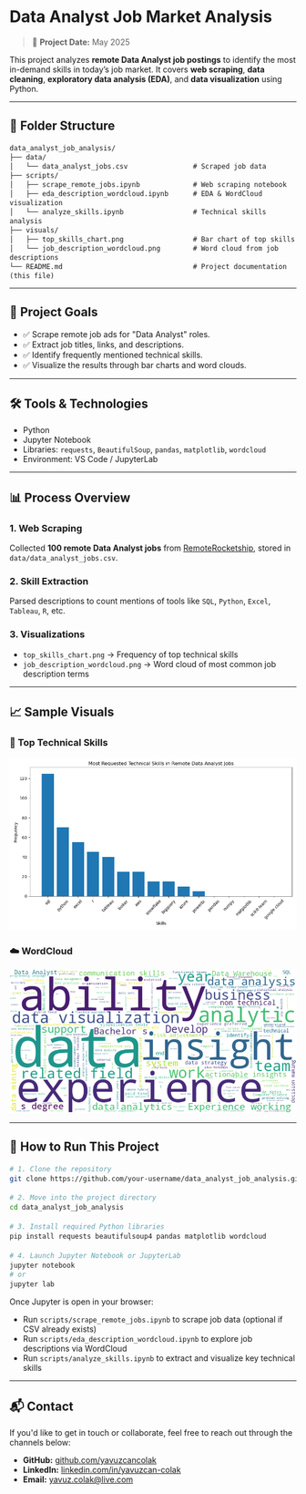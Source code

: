 # Data Analyst Job Market Analysis

> 📅 **Project Date:** May 2025

This project analyzes **remote Data Analyst job postings** to identify the most in-demand skills in today’s job market. It covers **web scraping**, **data cleaning**, **exploratory data analysis (EDA)**, and **data visualization** using Python.

---

## 📁 Folder Structure

```text
data_analyst_job_analysis/
├── data/
│   └── data_analyst_jobs.csv                # Scraped job data
├── scripts/
│   ├── scrape_remote_jobs.ipynb             # Web scraping notebook
│   ├── eda_description_wordcloud.ipynb      # EDA & WordCloud visualization
│   └── analyze_skills.ipynb                 # Technical skills analysis
├── visuals/
│   ├── top_skills_chart.png                 # Bar chart of top skills
│   └── job_description_wordcloud.png        # Word cloud from job descriptions
└── README.md                                # Project documentation (this file)
```

---

## 🎯 Project Goals

- ✅ Scrape remote job ads for "Data Analyst" roles.
- ✅ Extract job titles, links, and descriptions.
- ✅ Identify frequently mentioned technical skills.
- ✅ Visualize the results through bar charts and word clouds.

---

## 🛠️ Tools & Technologies

- Python
- Jupyter Notebook
- Libraries: `requests`, `BeautifulSoup`, `pandas`, `matplotlib`, `wordcloud`
- Environment: VS Code / JupyterLab

---

## 📊 Process Overview

### 1. Web Scraping
Collected **100 remote Data Analyst jobs** from [RemoteRocketship](https://remoterocketship.com), stored in `data/data_analyst_jobs.csv`.

### 2. Skill Extraction
Parsed descriptions to count mentions of tools like `SQL`, `Python`, `Excel`, `Tableau`, `R`, etc.

### 3. Visualizations
- `top_skills_chart.png` → Frequency of top technical skills  
- `job_description_wordcloud.png` → Word cloud of most common job description terms

---

## 📈 Sample Visuals

### 🔧 Top Technical Skills  
![Top Skills Chart](visuals/top_skills_chart.png)

### ☁️ WordCloud  
![Word Cloud](visuals/job_description_wordcloud.png)

---

## 🚀 How to Run This Project

```bash
# 1. Clone the repository
git clone https://github.com/your-username/data_analyst_job_analysis.git

# 2. Move into the project directory
cd data_analyst_job_analysis

# 3. Install required Python libraries
pip install requests beautifulsoup4 pandas matplotlib wordcloud

# 4. Launch Jupyter Notebook or JupyterLab
jupyter notebook
# or
jupyter lab
```

Once Jupyter is open in your browser:

- Run `scripts/scrape_remote_jobs.ipynb` to scrape job data (optional if CSV already exists)
- Run `scripts/eda_description_wordcloud.ipynb` to explore job descriptions via WordCloud
- Run `scripts/analyze_skills.ipynb` to extract and visualize key technical skills

---

## 📬 Contact

If you'd like to get in touch or collaborate, feel free to reach out through the channels below:

- **GitHub:** [github.com/yavuzcancolak](https://github.com/yavuzcancolak)  
- **LinkedIn:** [linkedin.com/in/yavuzcan-colak](https://www.linkedin.com/in/yavuzcan-colak/)  
- **Email:** yavuz.colak@live.com


